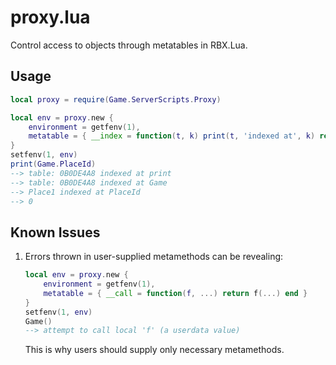 proxy.lua
===================
Control access to objects through metatables in RBX.Lua.

Usage
------------------
```lua
local proxy = require(Game.ServerScripts.Proxy)

local env = proxy.new {
    environment = getfenv(1),
    metatable = { __index = function(t, k) print(t, 'indexed at', k) return t[k] end }
}
setfenv(1, env)
print(Game.PlaceId)
--> table: 0B0DE4A8 indexed at print
--> table: 0B0DE4A8 indexed at Game
--> Place1 indexed at PlaceId
--> 0
```

Known Issues
------------------
1. Errors thrown in user-supplied metamethods can be revealing:

    ```lua
    local env = proxy.new {
        environment = getfenv(1),
        metatable = { __call = function(f, ...) return f(...) end }
    }
    setfenv(1, env)
    Game()
    --> attempt to call local 'f' (a userdata value)
    ```
    This is why users should supply only necessary metamethods.
